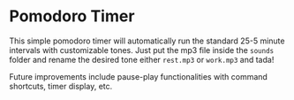 # Pomodoro Timer
This simple pomodoro timer will automatically run the standard 25-5 minute
intervals with customizable tones. Just put the mp3 file inside the `sounds`
folder and rename the desired tone either `rest.mp3` or `work.mp3` and tada!  

Future improvements include pause-play functionalities with command shortcuts,
timer display, etc.
